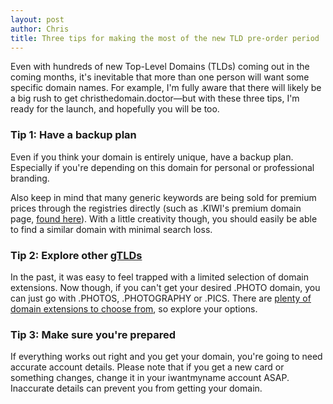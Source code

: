 ```yaml
---
layout: post
author: Chris
title: Three tips for making the most of the new TLD pre-order period
---
```


<!-- excerpt -->

Even with hundreds of new Top-Level Domains (TLDs) coming out in the coming months, it's inevitable that more than one person will want some specific domain names. For example, I'm fully aware that there will likely be a big rush to get christhedomain.doctor—but with these three tips, I'm ready for the launch, and hopefully you will be too.

<!-- /excerpt -->

### Tip 1: Have a backup plan

Even if you think your domain is entirely unique, have a backup plan. Especially if you're depending on this domain for personal or professional branding. 

Also keep in mind that many generic keywords are being sold for premium prices through the registries directly (such as .KIWI's premium domain page, [found here](https://dot-kiwi.com/premiumnames)). With a little creativity though, you should easily be able to find a similar domain with minimal search loss.

### Tip 2: Explore other [gTLDs](http://help.iwantmyname.com/customer/portal/articles/1425299-what-is-a-gtld-)

In the past, it was easy to feel trapped with a limited selection of domain extensions. Now though, if you can't get your desired .PHOTO domain, you can just go with .PHOTOS, .PHOTOGRAPHY or .PICS. There are [plenty of domain extensions to choose from](https://iwantmyname.com/domains/new-gtld-domain-extensions), so explore your options.

### Tip 3: Make sure you're prepared

If everything works out right and you get your domain, you're going to need accurate account details. Please note that if you get a new card or something changes, change it in your iwantmyname account ASAP. Inaccurate details can prevent you from getting your domain. 


